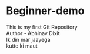 # Beginner-demo
This is my first Git Repository
<br>
Author - Abhinav Dixit
<br>
Ik din mar jaayega
<br>
kutte ki maut


